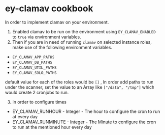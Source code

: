 # ey-clamav cookbook

In order to implement clamav on your environment. 

1. Enabled clamav to be run on the environment using `EY_CLAMAV_ENABLED` to `true` via environment variables.
2. Then if you are in need of running `clamav` on selected instance roles, make use of the following environment variables.

* `EY_CLAMAV_APP_PATHS` 
* `EY_CLAMAV_DB_PATHS`
* `EY_CLAMAV_UTIL_PATHS`
* `EY_CLAMAV_SOLO_PATHS`

default value for each of the roles would be `[]` , In order add paths to run under the scanner, set the value to an Array like `["/data", "/tmp"]` which would create 2 cronjobs to run.

3. In order to configure times

* EY_CLAMAV_RUNHOUR - Integer - The hour to configure the cron to run at every day
* EY_CLAMAV_RUNMINUTE - Integer - The Minute to configure the cron to run at the mentioned hour every day